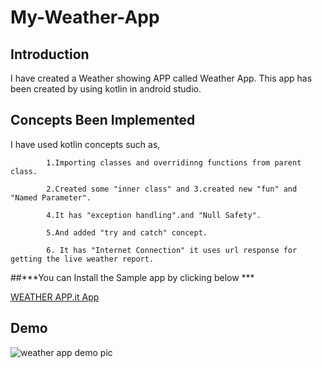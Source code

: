 # My-Weather-App
## Introduction
I have created a Weather showing APP called Weather App.
This app has been created by using kotlin in android studio.

## Concepts Been Implemented

I have used kotlin concepts such as,

            1.Importing classes and overridinng functions from parent class.
            
            2.Created some "inner class" and 3.created new "fun" and "Named Parameter".
            
            4.It has "exception handling".and "Null Safety".
            
            5.And added "try and catch" concept.
            
            6. It has "Internet Connection" it uses url response for getting the live weather report.
            
##***You can Install the Sample app by clicking below ***

[WEATHER APP.it App](https://github.com/HarishharanH/My-Android-Applications/raw/master/Weather%20App.apk)

## Demo
![weather app demo pic](https://user-images.githubusercontent.com/66459579/83939752-058e5580-a7fd-11ea-8220-c84c022b6490.jpg)
